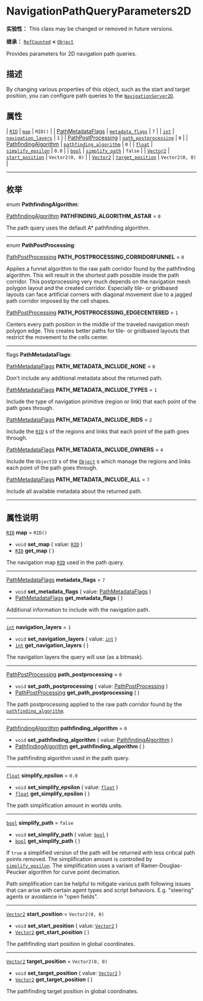 <!-- ⚠ 请勿编辑本文件 ⚠ -->
<!-- 本文档使用脚本从 WeDot 引擎源码仓库生成。 -->
<!-- 生成脚本：https://github.com/WeDot-Engine/WeDot/tree/4.3/doc/tools/make_md.py； -->
<!-- 原文件：https://github.com/WeDot-Engine/WeDot/tree/4.3/doc/classes/NavigationPathQueryParameters2D.xml。 -->

<div id="_class_navigationpathqueryparameters2d"></div>

# NavigationPathQueryParameters2D

**实验性：** This class may be changed or removed in future versions.

**继承：** [`RefCounted`](class_refcounted.md) **<** [`Object`](class_object.md)

Provides parameters for 2D navigation path queries.

## 描述

By changing various properties of this object, such as the start and target position, you can configure path queries to the [`NavigationServer2D`](class_navigationserver2d.md).

## 属性

| [`RID`](class_rid.md)                                                              | [`map`](#class_navigationpathqueryparameters2d_property_map)                                     | ``RID()``         |
| [PathMetadataFlags](#enum_navigationpathqueryparameters2d_pathmetadataflags)       | [`metadata_flags`](#class_navigationpathqueryparameters2d_property_metadata_flags)               | ``7``             |
| [`int`](class_int.md)                                                              | [`navigation_layers`](#class_navigationpathqueryparameters2d_property_navigation_layers)         | ``1``             |
| [PathPostProcessing](#enum_navigationpathqueryparameters2d_pathpostprocessing)     | [`path_postprocessing`](#class_navigationpathqueryparameters2d_property_path_postprocessing)     | ``0``             |
| [PathfindingAlgorithm](#enum_navigationpathqueryparameters2d_pathfindingalgorithm) | [`pathfinding_algorithm`](#class_navigationpathqueryparameters2d_property_pathfinding_algorithm) | ``0``             |
| [`float`](class_float.md)                                                          | [`simplify_epsilon`](#class_navigationpathqueryparameters2d_property_simplify_epsilon)           | ``0.0``           |
| [`bool`](class_bool.md)                                                            | [`simplify_path`](#class_navigationpathqueryparameters2d_property_simplify_path)                 | ``false``         |
| [`Vector2`](class_vector2.md)                                                      | [`start_position`](#class_navigationpathqueryparameters2d_property_start_position)               | ``Vector2(0, 0)`` |
| [`Vector2`](class_vector2.md)                                                      | [`target_position`](#class_navigationpathqueryparameters2d_property_target_position)             | ``Vector2(0, 0)`` |

<!-- rst-class:: classref-section-separator -->

---

## 枚举

<div id="_class_enum_navigationpathqueryparameters2d_pathfindingalgorithm"></div>

enum **PathfindingAlgorithm**: <div id="enum_navigationpathqueryparameters2d_pathfindingalgorithm"></div>

<div id="_class_navigationpathqueryparameters2d_constant_pathfinding_algorithm_astar"></div>

[PathfindingAlgorithm](#enum_navigationpathqueryparameters2d_pathfindingalgorithm) **PATHFINDING_ALGORITHM_ASTAR** = ``0``

The path query uses the default A\* pathfinding algorithm.

<!-- rst-class:: classref-item-separator -->

---

<div id="_class_enum_navigationpathqueryparameters2d_pathpostprocessing"></div>

enum **PathPostProcessing**: <div id="enum_navigationpathqueryparameters2d_pathpostprocessing"></div>

<div id="_class_navigationpathqueryparameters2d_constant_path_postprocessing_corridorfunnel"></div>

[PathPostProcessing](#enum_navigationpathqueryparameters2d_pathpostprocessing) **PATH_POSTPROCESSING_CORRIDORFUNNEL** = ``0``

Applies a funnel algorithm to the raw path corridor found by the pathfinding algorithm. This will result in the shortest path possible inside the path corridor. This postprocessing very much depends on the navigation mesh polygon layout and the created corridor. Especially tile- or gridbased layouts can face artificial corners with diagonal movement due to a jagged path corridor imposed by the cell shapes.

<div id="_class_navigationpathqueryparameters2d_constant_path_postprocessing_edgecentered"></div>

[PathPostProcessing](#enum_navigationpathqueryparameters2d_pathpostprocessing) **PATH_POSTPROCESSING_EDGECENTERED** = ``1``

Centers every path position in the middle of the traveled navigation mesh polygon edge. This creates better paths for tile- or gridbased layouts that restrict the movement to the cells center.

<!-- rst-class:: classref-item-separator -->

---

<div id="_class_enum_navigationpathqueryparameters2d_pathmetadataflags"></div>

flags **PathMetadataFlags**: <div id="enum_navigationpathqueryparameters2d_pathmetadataflags"></div>

<div id="_class_navigationpathqueryparameters2d_constant_path_metadata_include_none"></div>

[PathMetadataFlags](#enum_navigationpathqueryparameters2d_pathmetadataflags) **PATH_METADATA_INCLUDE_NONE** = ``0``

Don't include any additional metadata about the returned path.

<div id="_class_navigationpathqueryparameters2d_constant_path_metadata_include_types"></div>

[PathMetadataFlags](#enum_navigationpathqueryparameters2d_pathmetadataflags) **PATH_METADATA_INCLUDE_TYPES** = ``1``

Include the type of navigation primitive (region or link) that each point of the path goes through.

<div id="_class_navigationpathqueryparameters2d_constant_path_metadata_include_rids"></div>

[PathMetadataFlags](#enum_navigationpathqueryparameters2d_pathmetadataflags) **PATH_METADATA_INCLUDE_RIDS** = ``2``

Include the [`RID`](class_rid.md) s of the regions and links that each point of the path goes through.

<div id="_class_navigationpathqueryparameters2d_constant_path_metadata_include_owners"></div>

[PathMetadataFlags](#enum_navigationpathqueryparameters2d_pathmetadataflags) **PATH_METADATA_INCLUDE_OWNERS** = ``4``

Include the `ObjectID` s of the [`Object`](class_object.md) s which manage the regions and links each point of the path goes through.

<div id="_class_navigationpathqueryparameters2d_constant_path_metadata_include_all"></div>

[PathMetadataFlags](#enum_navigationpathqueryparameters2d_pathmetadataflags) **PATH_METADATA_INCLUDE_ALL** = ``7``

Include all available metadata about the returned path.

<!-- rst-class:: classref-section-separator -->

---

## 属性说明

<div id="_class_navigationpathqueryparameters2d_property_map"></div>

[`RID`](class_rid.md) **map** = ``RID()`` <div id="class_navigationpathqueryparameters2d_property_map"></div>

- `void` **set_map** ( value: [`RID`](class_rid.md) )
- [`RID`](class_rid.md) **get_map** ( )

The navigation map [`RID`](class_rid.md) used in the path query.

<!-- rst-class:: classref-item-separator -->

---

<div id="_class_navigationpathqueryparameters2d_property_metadata_flags"></div>

[PathMetadataFlags](#enum_navigationpathqueryparameters2d_pathmetadataflags) **metadata_flags** = ``7`` <div id="class_navigationpathqueryparameters2d_property_metadata_flags"></div>

- `void` **set_metadata_flags** ( value: [PathMetadataFlags](#enum_navigationpathqueryparameters2d_pathmetadataflags) )
- [PathMetadataFlags](#enum_navigationpathqueryparameters2d_pathmetadataflags) **get_metadata_flags** ( )

Additional information to include with the navigation path.

<!-- rst-class:: classref-item-separator -->

---

<div id="_class_navigationpathqueryparameters2d_property_navigation_layers"></div>

[`int`](class_int.md) **navigation_layers** = ``1`` <div id="class_navigationpathqueryparameters2d_property_navigation_layers"></div>

- `void` **set_navigation_layers** ( value: [`int`](class_int.md) )
- [`int`](class_int.md) **get_navigation_layers** ( )

The navigation layers the query will use (as a bitmask).

<!-- rst-class:: classref-item-separator -->

---

<div id="_class_navigationpathqueryparameters2d_property_path_postprocessing"></div>

[PathPostProcessing](#enum_navigationpathqueryparameters2d_pathpostprocessing) **path_postprocessing** = ``0`` <div id="class_navigationpathqueryparameters2d_property_path_postprocessing"></div>

- `void` **set_path_postprocessing** ( value: [PathPostProcessing](#enum_navigationpathqueryparameters2d_pathpostprocessing) )
- [PathPostProcessing](#enum_navigationpathqueryparameters2d_pathpostprocessing) **get_path_postprocessing** ( )

The path postprocessing applied to the raw path corridor found by the [`pathfinding_algorithm`](#class_navigationpathqueryparameters2d_property_pathfinding_algorithm).

<!-- rst-class:: classref-item-separator -->

---

<div id="_class_navigationpathqueryparameters2d_property_pathfinding_algorithm"></div>

[PathfindingAlgorithm](#enum_navigationpathqueryparameters2d_pathfindingalgorithm) **pathfinding_algorithm** = ``0`` <div id="class_navigationpathqueryparameters2d_property_pathfinding_algorithm"></div>

- `void` **set_pathfinding_algorithm** ( value: [PathfindingAlgorithm](#enum_navigationpathqueryparameters2d_pathfindingalgorithm) )
- [PathfindingAlgorithm](#enum_navigationpathqueryparameters2d_pathfindingalgorithm) **get_pathfinding_algorithm** ( )

The pathfinding algorithm used in the path query.

<!-- rst-class:: classref-item-separator -->

---

<div id="_class_navigationpathqueryparameters2d_property_simplify_epsilon"></div>

[`float`](class_float.md) **simplify_epsilon** = ``0.0`` <div id="class_navigationpathqueryparameters2d_property_simplify_epsilon"></div>

- `void` **set_simplify_epsilon** ( value: [`float`](class_float.md) )
- [`float`](class_float.md) **get_simplify_epsilon** ( )

The path simplification amount in worlds units.

<!-- rst-class:: classref-item-separator -->

---

<div id="_class_navigationpathqueryparameters2d_property_simplify_path"></div>

[`bool`](class_bool.md) **simplify_path** = ``false`` <div id="class_navigationpathqueryparameters2d_property_simplify_path"></div>

- `void` **set_simplify_path** ( value: [`bool`](class_bool.md) )
- [`bool`](class_bool.md) **get_simplify_path** ( )

If `true` a simplified version of the path will be returned with less critical path points removed. The simplification amount is controlled by [`simplify_epsilon`](#class_navigationpathqueryparameters2d_property_simplify_epsilon). The simplification uses a variant of Ramer-Douglas-Peucker algorithm for curve point decimation.

Path simplification can be helpful to mitigate various path following issues that can arise with certain agent types and script behaviors. E.g. "steering" agents or avoidance in "open fields".

<!-- rst-class:: classref-item-separator -->

---

<div id="_class_navigationpathqueryparameters2d_property_start_position"></div>

[`Vector2`](class_vector2.md) **start_position** = ``Vector2(0, 0)`` <div id="class_navigationpathqueryparameters2d_property_start_position"></div>

- `void` **set_start_position** ( value: [`Vector2`](class_vector2.md) )
- [`Vector2`](class_vector2.md) **get_start_position** ( )

The pathfinding start position in global coordinates.

<!-- rst-class:: classref-item-separator -->

---

<div id="_class_navigationpathqueryparameters2d_property_target_position"></div>

[`Vector2`](class_vector2.md) **target_position** = ``Vector2(0, 0)`` <div id="class_navigationpathqueryparameters2d_property_target_position"></div>

- `void` **set_target_position** ( value: [`Vector2`](class_vector2.md) )
- [`Vector2`](class_vector2.md) **get_target_position** ( )

The pathfinding target position in global coordinates.

[^virtual]: 本方法通常需要用户覆盖才能生效。
[^const]: 本方法无副作用，不会修改该实例的任何成员变量。
[^vararg]: 本方法除了能接受在此处描述的参数外，还能够继续接受任意数量的参数。
[^constructor]: 本方法用于构造某个类型。
[^static]: 调用本方法无需实例，可直接使用类名进行调用。
[^operator]: 本方法描述的是使用本类型作为左操作数的有效运算符。
[^bitfield]: 这个值是由下列位标志构成位掩码的整数。
[^void]: 无返回值。
